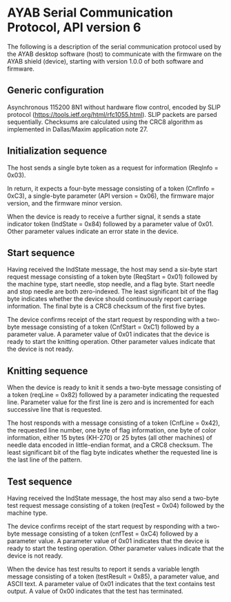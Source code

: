 # AYAB Serial Communication Protocol, API version 6

The following is a description of the serial communication protocol used by the
AYAB desktop software (host) to communicate with the firmware on the AYAB shield
(device), starting with version 1.0.0 of both software and firmware.

## Generic configuration

Asynchronous 115200 8N1 without hardware flow control, encoded by SLIP protocol
(https://tools.ietf.org/html/rfc1055.html). SLIP packets are parsed sequentially.
Checksums are calculated using the CRC8 algorithm as implemented in Dallas/Maxim
application note 27.

## Initialization sequence

The host sends a single byte token as a request for information (ReqInfo = 0x03).

In return, it expects a four-byte message consisting of a token (CnfInfo = 0xC3),
a single-byte parameter (API version = 0x06), the firmware major version, and the
firmware minor version.

When the device is ready to receive a further signal, it sends a state indicator 
token (IndState = 0x84) followed by a parameter value of 0x01. Other parameter 
values indicate an error state in the device.

## Start sequence

Having received the IndState message, the host may send a six-byte start request
message consisting of a token byte (ReqStart = 0x01) followed by the machine type,
start needle, stop needle, and a flag byte. Start needle and stop needle are both
zero-indexed. The least significant bit of the flag byte indicates whether the
device should continuously report carriage information. The final byte is a CRC8
checksum of the first five bytes.

The device confirms receipt of the start request by responding with a two-byte
message consisting of a token (CnfStart = 0xC1) followed by a parameter value.
A parameter value of 0x01 indicates that the device is ready to start the knitting
operation. Other parameter values indicate that the device is not ready.

## Knitting sequence

When the device is ready to knit it sends a two-byte message consisting of a
token (reqLine = 0x82) followed by a parameter indicating the requested line.
Parameter value for the first line is zero and is incremented for each successive
line that is requested.

The host responds with a message consisting of a token (CnfLine = 0x42), the
requested line number, one byte of flag information, one byte of color information,
either 15 bytes (KH-270) or 25 bytes (all other machines) of needle data encoded in
little-endian format, and a CRC8 checksum. The least significant bit of the flag
byte indicates whether the requested line is the last line of the pattern.

## Test sequence

Having received the IndState message, the host may also send a two-byte test request
message consisting of a token (reqTest = 0x04) followed by the machine type.

The device confirms receipt of the start request by responding with a two-byte
message consisting of a token (cnfTest = 0xC4) followed by a parameter value.
A parameter value of 0x01 indicates that the device is ready to start the testing
operation. Other parameter values indicate that the device is not ready.

When the device has test results to report it sends a variable length message
consisting of a token (testResult = 0x85), a parameter value, and ASCII text.
A parameter value of 0x01 indicates that the text contains test output. A value of
0x00 indicates that the test has terminated.
